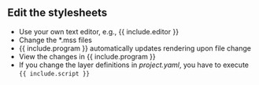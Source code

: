 ## Edit the stylesheets

* Use your own text editor, e.g., {{ include.editor }}
* Change the *.mss files
* {{ include.program }} automatically updates rendering upon file change
* View the changes in {{ include.program }}
* If you change the layer definitions in *project.yaml*, you have to execute `{{ include.script }}`
